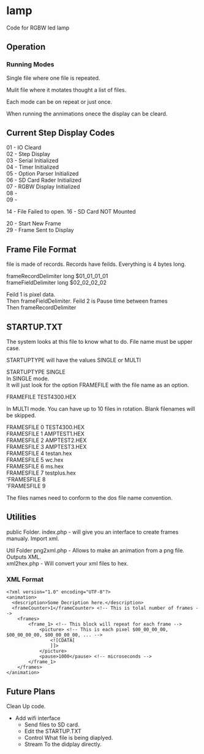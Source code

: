 # lamp
Code for RGBW led lamp 

## Operation

### Running Modes

Single file where one file is repeated.

Mulit file where it motates thought a list of files.

Each mode can be on repeat or just once.

When running the annimations onece the display can be cleard.

## Current Step Display Codes

01	-	IO Cleard  
02	-	Step Display  
03	-	Serial Initialized  
04	-	Timer Initialized  
05	-	Option Parser Initialized  
06	-	SD Card Rader Initialized  
07	-	RGBW Display Initialized  
08	-	  
09	-	  

14	-	File Failed to open. 
16	-	SD Card NOT Mounted  

20	-	Start New Frame  
29	-	Frame Sent to Display  

## Frame File Format

file is made of records. Records have feilds. Everything is 4 bytes long.

frameRecordDelimiter long  $01_01_01_01  
frameFieldDelimiter  long  $02_02_02_02

Feild 1 is pixel data.  
Then  frameFieldDelimiter. 
Feild 2 is Pause time between frames  
Then frameRecordDelimiter  


## STARTUP.TXT

The system looks at this file to know what to do. File name must be upper case.

STARTUPTYPE will have the values SINGLE or MULTI

STARTUPTYPE SINGLE  
In SINGLE mode.  
It will just look for the option FRAMEFILE with the file name as an option.

FRAMEFILE TEST4300.HEX

In MULTI mode. 
You can have up to 10 files in rotation. Blank filenames will be skipped.


FRAMESFILE 0 TEST4300.HEX  
FRAMESFILE 1 AMPTEST1.HEX  
FRAMESFILE 2 AMPTEST2.HEX  
FRAMESFILE 3 AMPTEST3.HEX  
FRAMESFILE 4 testan.hex  
FRAMESFILE 5 wc.hex  
FRAMESFILE 6 ms.hex  
FRAMESFILE 7 testplus.hex  
'FRAMESFILE 8   
'FRAMESFILE 9   

The files names need to conform to the dos file name convention.

## Utilities

public Folder.
	index.php	-	will give you an interface to create frames manualy. Import xml.  

Util Folder
	png2xml.php	-	Allows to make an animation from a png file. Outputs XML.  
	xml2hex.php	-	Will convert your xml files to hex.  

### XML Format  

	<?xml version="1.0" encoding="UTF-8"?>
	<animation>
	  <description>Some Decription here.</description>
	  <frameCounter>1</frameCounter> <!-- This is tolal number of frames -->  
		<frames>
			<frame_1> <!-- This block will repeat for each frame -->
				<picture> <!-- This is each pixel $00_00_00_00, $00_00_00_00, $00_00_00_00, ... -->
					<![CDATA[ 
					]]>
				</picture>
				<pause>1000</pause> <!-- microseconds -->
			</frame_1>
		</frames>
	</animation>

## Future Plans

Clean Up code.

+ Add wifi interface  
    - Send files to SD card.  
    - Edit the STARTUP.TXT  
    - Control What file is being diaplyed.  
    - Stream To the didplay directly.  
	
	
	
	
	
	
	
